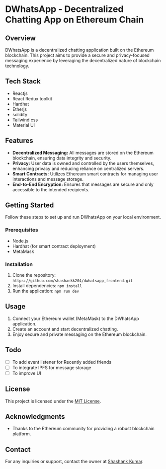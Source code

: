 
# DWhatsApp - Decentralized Chatting App on Ethereum Chain

## Overview
DWhatsApp is a decentralized chatting application built on the Ethereum blockchain. This project aims to provide a secure and privacy-focused messaging experience by leveraging the decentralized nature of blockchain technology.
## Tech Stack 
<ul>
  <li>Reactjs</li>
  <li>React Redux toolkit</li>
  <li>Hardhat</li>
  <li>Etherjs</li>
  <li>solidity</li>
  <li>Tailwind css</li>
  <li>Material UI</li>
  

  
</ul>

## Features
- **Decentralized Messaging:** All messages are stored on the Ethereum blockchain, ensuring data integrity and security.
- **Privacy:** User data is owned and controlled by the users themselves, enhancing privacy and reducing reliance on centralized servers.
- **Smart Contracts:** Utilizes Ethereum smart contracts for managing user interactions and message storage.
- **End-to-End Encryption:** Ensures that messages are secure and only accessible to the intended recipients.

## Getting Started
Follow these steps to set up and run DWhatsApp on your local environment.

### Prerequisites
- Node.js
- Hardhat (for smart contract deployment)
- MetaMask

### Installation
1. Clone the repository: `https://github.com/shashankk204/dwhatsapp_frontend.git`
2. Install dependencies: `npm install`
3. Run the application: `npm run dev`

## Usage
1. Connect your Ethereum wallet (MetaMask) to the DWhatsApp application.
2. Create an account and start decentralized chatting.
3. Enjoy secure and private messaging on the Ethereum blockchain.

## Todo
- [ ] To add event listener for Recently added friends
- [ ] To  integrate IPFS for message storage
- [ ] To improve UI

## License
This project is licensed under the [MIT License](LICENSE).

## Acknowledgments
- Thanks to the Ethereum community for providing a robust blockchain platform.

## Contact
For any inquiries or support, contact the owner at [Shashank Kumar](mailto:fastandcurious56@gmail.com).

